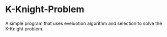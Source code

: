 # K-Knight-Problem
A simple program that uses eveluotion algorithm and selection to solve the K-Knight problem.
